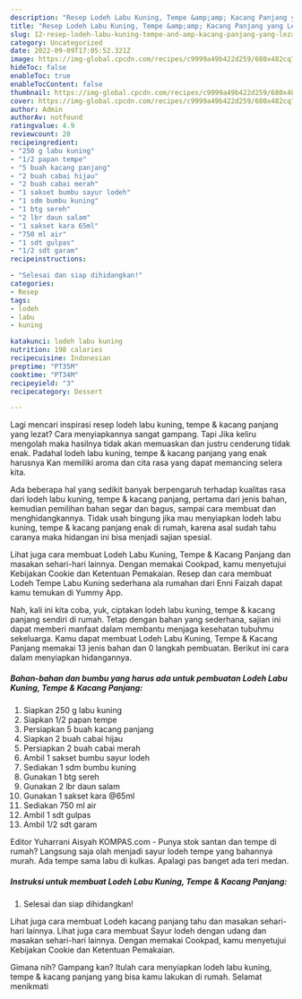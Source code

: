 ```yaml
---
description: "Resep Lodeh Labu Kuning, Tempe &amp;amp; Kacang Panjang yang Lezat Sekali}"
title: "Resep Lodeh Labu Kuning, Tempe &amp;amp; Kacang Panjang yang Lezat Sekali}"
slug: 12-resep-lodeh-labu-kuning-tempe-and-amp-kacang-panjang-yang-lezat-sekali
category: Uncategorized
date: 2022-09-09T17:05:52.321Z
image: https://img-global.cpcdn.com/recipes/c9999a49b422d259/680x482cq70/lodeh-labu-kuning-tempe-kacang-panjang-foto-resep-utama.jpg
hideToc: false
enableToc: true
enableTocContent: false
thumbnail: https://img-global.cpcdn.com/recipes/c9999a49b422d259/680x482cq70/lodeh-labu-kuning-tempe-kacang-panjang-foto-resep-utama.jpg
cover: https://img-global.cpcdn.com/recipes/c9999a49b422d259/680x482cq70/lodeh-labu-kuning-tempe-kacang-panjang-foto-resep-utama.jpg
author: Admin
authorAv: notfound
ratingvalue: 4.9
reviewcount: 20
recipeingredient:
- "250 g labu kuning"
- "1/2 papan tempe"
- "5 buah kacang panjang"
- "2 buah cabai hijau"
- "2 buah cabai merah"
- "1 sakset bumbu sayur lodeh"
- "1 sdm bumbu kuning"
- "1 btg sereh"
- "2 lbr daun salam"
- "1 sakset kara 65ml"
- "750 ml air"
- "1 sdt gulpas"
- "1/2 sdt garam"
recipeinstructions:

- "Selesai dan siap dihidangkan!"
categories:
- Resep
tags:
- lodeh
- labu
- kuning

katakunci: lodeh labu kuning 
nutrition: 198 calories
recipecuisine: Indonesian
preptime: "PT35M"
cooktime: "PT34M"
recipeyield: "3"
recipecategory: Dessert

---
```



Lagi mencari inspirasi resep lodeh labu kuning, tempe &amp; kacang panjang yang lezat? Cara menyiapkannya sangat gampang. Tapi Jika keliru mengolah maka hasilnya tidak akan memuaskan dan justru cenderung tidak enak. Padahal lodeh labu kuning, tempe &amp; kacang panjang yang enak harusnya Kan memiliki aroma dan cita rasa yang dapat memancing selera kita.


Ada beberapa hal yang sedikit banyak berpengaruh terhadap kualitas rasa dari lodeh labu kuning, tempe &amp; kacang panjang, pertama dari jenis bahan, kemudian pemilihan bahan segar dan bagus, sampai cara membuat dan menghidangkannya. Tidak usah bingung jika mau menyiapkan lodeh labu kuning, tempe &amp; kacang panjang enak di rumah, karena asal sudah tahu caranya maka hidangan ini bisa menjadi sajian spesial.

Lihat juga cara membuat Lodeh Labu Kuning, Tempe &amp; Kacang Panjang dan masakan sehari-hari lainnya. Dengan memakai Cookpad, kamu menyetujui Kebijakan Cookie dan Ketentuan Pemakaian. Resep dan cara membuat Lodeh Tempe Labu Kuning sederhana ala rumahan dari Enni Faizah dapat kamu temukan di Yummy App.


Nah, kali ini kita coba, yuk, ciptakan lodeh labu kuning, tempe &amp; kacang panjang sendiri di rumah. Tetap dengan bahan yang sederhana, sajian ini dapat memberi manfaat dalam membantu menjaga kesehatan tubuhmu sekeluarga. Kamu dapat membuat Lodeh Labu Kuning, Tempe &amp; Kacang Panjang memakai 13 jenis bahan dan 0 langkah pembuatan. Berikut ini cara dalam menyiapkan hidangannya.

<!--inarticleads1-->

##### Bahan-bahan dan bumbu yang harus ada untuk pembuatan Lodeh Labu Kuning, Tempe &amp; Kacang Panjang:

1. Siapkan 250 g labu kuning
1. Siapkan 1/2 papan tempe
1. Persiapkan 5 buah kacang panjang
1. Siapkan 2 buah cabai hijau
1. Persiapkan 2 buah cabai merah
1. Ambil 1 sakset bumbu sayur lodeh
1. Sediakan 1 sdm bumbu kuning
1. Gunakan 1 btg sereh
1. Gunakan 2 lbr daun salam
1. Gunakan 1 sakset kara @65ml
1. Sediakan 750 ml air
1. Ambil 1 sdt gulpas
1. Ambil 1/2 sdt garam


Editor Yuharrani Aisyah KOMPAS.com - Punya stok santan dan tempe di rumah? Langsung saja olah menjadi sayur lodeh tempe yang bahannya murah. Ada tempe sama labu di kulkas. Apalagi pas banget ada teri medan. 

<!--inarticleads2-->

##### Instruksi untuk membuat Lodeh Labu Kuning, Tempe &amp; Kacang Panjang:


1. Selesai dan siap dihidangkan!

Lihat juga cara membuat Lodeh kacang panjang tahu dan masakan sehari-hari lainnya. Lihat juga cara membuat Sayur lodeh dengan udang dan masakan sehari-hari lainnya. Dengan memakai Cookpad, kamu menyetujui Kebijakan Cookie dan Ketentuan Pemakaian. 

Gimana nih? Gampang kan? Itulah cara menyiapkan lodeh labu kuning, tempe &amp; kacang panjang yang bisa kamu lakukan di rumah. Selamat menikmati
